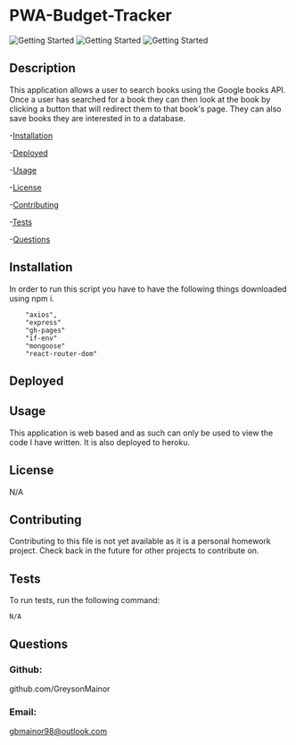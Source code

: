 # PWA-Budget-Tracker
![Getting Started]()
![Getting Started]()
![Getting Started]()


## Description
This application allows a user to search books using the Google books API.  Once a user has searched for a book they can then look at the book by clicking a button that will redirect them to that book's page.  They can also save books they are interested in to a database.

-[Installation](#installation)

-[Deployed](#Deployed)

-[Usage](#usage)

-[License](#license)

-[Contributing](#contributing)

-[Tests](#tests)

-[Questions](#questions)

## Installation

In order to run this script you have to have the following things downloaded using npm i.
```
    "axios",
    "express"
    "gh-pages"
    "if-env"
    "mongoose"
    "react-router-dom"
```

## Deployed


## Usage

This application is web based and as such can only be used to view the code I have written.  It is also deployed to heroku.
## License

N/A


## Contributing
Contributing to this file is not yet available as it is a personal homework project.  Check back in the future for other projects to contribute on.

## Tests

To run tests, run the following command:

```
N/A
```

## Questions

### Github:
github.com/GreysonMainor

### Email:
gbmainor98@outlook.com
  